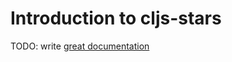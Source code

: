 # Introduction to cljs-stars

TODO: write [great documentation](http://jacobian.org/writing/what-to-write/)
